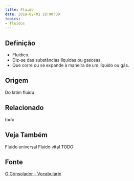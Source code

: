 ```yaml
---
title: Fluido
date: 2019-02-01 19:00:00
topics:
- fluidos
---
```


## Definição
* Fluídico. 
* Diz-se das substâncias líquidas ou gasosas. 
* Que corre ou se expande à maneira de um líquido ou gás.

## Origem
Do latim fluidu

## Relacionado
todo

## Veja Também
Fluido universal
Fluido vital
TODO

## Fonte
[O Consolador - Vocabulário](http://www.oconsolador.com.br/linkfixo/vocabulario/principal.html)


